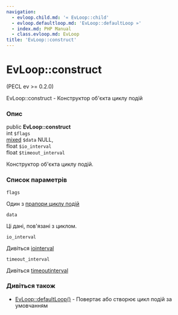 ```yaml
---
navigation:
  - evloop.child.md: '« EvLoop::child'
  - evloop.defaultloop.md: 'EvLoop::defaultLoop »'
  - index.md: PHP Manual
  - class.evloop.md: EvLoop
title: 'EvLoop::construct'
---
```

# EvLoop::construct

(PECL ev >= 0.2.0)

EvLoop::construct - Конструктор об'єкта циклу подій

### Опис

public **EvLoop::construct**  
int `$flags`  
[mixed](language.types.declarations.html#language.types.declarations.mixed) `$data` NULL,  
float `$io_interval`  
float `$timeout_interval`

Конструктор об'єкта циклу подій.

### Список параметрів

`flags`

Один з [прапори циклу подій](class.ev.html#ev.constants.loop-flags)

`data`

Ці дані, пов'язані з циклом.

`io_interval`

Дивіться [іоinterval](class.evloop.html#evloop.props.io-interval)

`timeout_interval`

Дивіться [timeoutinterval](class.evloop.html#evloop.props.timeout-interval)

### Дивіться також

-   [EvLoop::defaultLoop()](evloop.defaultloop.md) - Повертає або створює цикл подій за умовчанням
